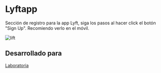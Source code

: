 # Lyftapp

Sección de registro para la app Lyft, siga los pasos al hacer click el botón "Sign Up". Recomiendo verlo en el móvil.

![lift](https://user-images.githubusercontent.com/32284071/38209573-297ee170-368b-11e8-9b50-2231f9909420.png)

## Desarrollado para 
[Laboratoria](http://laboratoria.la)

